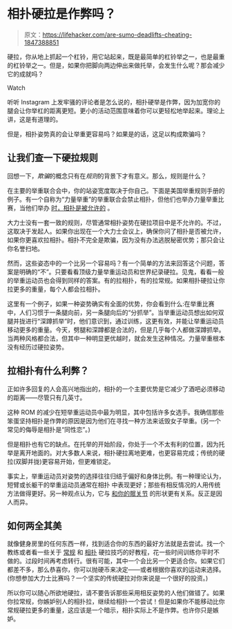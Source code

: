# 相扑硬拉是作弊吗？

> 原文：<https://lifehacker.com/are-sumo-deadlifts-cheating-1847388851>

硬拉，你从地上抓起一个杠铃，用它站起来，既是最简单的杠铃举之一，也是最重的杠铃举之一。但是，如果你把脚向两边伸出来做托举，会发生什么呢？那会减少它的成就吗？

Watch

听听 Instagram 上发牢骚的评论者是怎么说的，相扑硬举是作弊，因为加宽你的腿会让你举杠的距离更短。更小的活动范围意味着你可以更轻松地举起来。理论上讲，这是有道理的。

但是，相扑姿势真的会让举重更容易吗？如果是的话，这足以构成欺骗吗？

## 让我们查一下硬拉规则

回想一下，*欺骗*的概念只有在*规则*的背景下才有意义。那么，规则是什么？

在主要的举重联合会中，你的站姿宽度取决于你自己。下面是美国举重规则手册的例子。有一个自称为“力量举重”的举重联合会禁止相扑，但他们也举办力量举重比赛，当他们举办 [时，相扑是被允许的](https://usstrengthlifting.com/events/summer-challenge/) 。

大力士没有一套一致的规则，尽管通常相扑姿势在硬拉项目中是不允许的。不过，这取决于发起人。如果你出现在一个大力士会议上，确保你问了相扑是否被允许，如果你更喜欢拉相扑。相扑不完全是欺骗，因为没有办法逃脱秘密优势；那只会让你名誉扫地。

然而，这些姿态中的一个比另一个容易吗？有一个简单的方法来回答这个问题，答案是明确的“不”。只要看看顶级力量举重运动员和世界纪录硬拉。见鬼，看看一般的举重运动员也会得到同样的答案。有的拉相扑，有的拉常规。如果相扑硬拉让你拉更多的重量，每个人都会拉相扑。

这里有一个例子，如果一种姿势确实有全面的优势，你会看到什么:在举重比赛中，人们习惯于一条腿向前，另一条腿向后的“分抓举”。当举重运动员想出如何双腿并拢进行“深蹲抓举”时，他们意识到，通过训练，这更有效，并能让举重运动员移动更多的重量。今天，劈腿和深蹲都是合法的，但是几乎每个人都做深蹲抓举。当两种风格都合法，但其中一种明显更优越时，就会发生这种情况。力量举重根本没有经历过硬拉姿势。

## 拉相扑有什么利弊？

正如许多回复的人会高兴地指出的，相扑的一个主要优势是它减少了酒吧必须移动的距离——尽管只有几英寸。

这种 ROM 的减少在短举重运动员中最为明显，其中包括许多女选手。我确信那些笨蛋坚持相扑是作弊的原因是因为他们在寻找一种方法来诋毁女子举重。(另一个常见的侮辱是相扑是“同性恋”。)

但是相扑也有它的缺点。在托举的开始阶段，你处于一个不太有利的位置，因为托举是离开地面的。对大多数人来说，相扑硬拉离地更难，也更容易完成；传统的硬拉(双脚并拢)更容易开始，但更难锁定。

事实上，举重运动员对姿势的选择往往归结于偏好和身体比例。有一种理论认为，短臂或长躯干的举重运动员通常在相扑 中表现更好；那些有相反情况的人用传统方法做得更好。另一种观点认为，它与 [和你的髋关节](https://www.strongerbyscience.com/should-you-deadlift-conventional-or-sumo/) 的形状更有关系。反正是因人而异。

## 如何两全其美

就像健身房里的任何东西一样，找到适合你的东西的最好方法就是去尝试。找一个教练或者看一些关于 [常规](https://www.jtsstrength.com/pillars-deadlift-technique/) 和 [相扑](https://www.jtsstrength.com/pillars-of-sumo-deadlift/) 硬拉技巧的好教程，花一些时间训练你平时不做的。过段时间再考虑转行。很有可能，其中一个会比另一个更适合你。如果它们都差不多，那么恭喜你，你可以抛硬币来决定——或者根据你喜欢的运动来选择。(你想参加大力士比赛吗？一个坚实的传统硬拉对你来说是一个很好的投资。)

所以你可以随心所欲地硬拉，请不要告诉那些采用相反姿势的人他们做错了。如果你拉常规，你嫉妒别人的相扑拉，继续给相扑一个尝试！但是如果你不能移动比你常规硬拉更多的重量，这应该是一个暗示，相扑实际上不是作弊。也许你只是嫉妒。